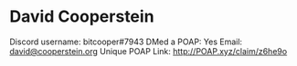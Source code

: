 # David Cooperstein

Discord username: bitcooper#7943
DMed a POAP: Yes
Email: david@cooperstein.org
Unique POAP Link: 
http://POAP.xyz/claim/z6he9o